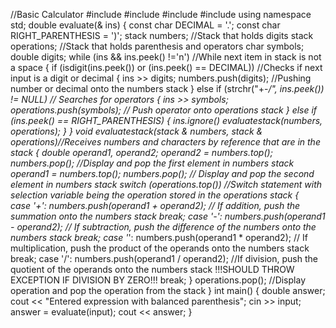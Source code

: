 //Basic Calculator
#include <iostream>
#include <cstdlib>
#include <stack>
#include <cctype>
using namespace std;
double evaluate(& ins)
{
const char DECIMAL = '.';
const char RIGHT_PARENTHESIS = ')';
stack <double> numbers; //Stack that holds digits
stack <char> operations; //Stack that holds parenthesis and operators
char symbols;
double digits;
while (ins && ins.peek() !='n') //While next item in stack is not a space
{
	if (isdigit(ins.peek()) or (ins.peek() == DECIMAL)) //Checks if next input is a digit or decimal
	{
		ins >> digits; 
		numbers.push(digits); //Pushing number or decimal onto the numbers stack
	}
	else if (strchr("+-*/", ins.peek()) != NULL) // Searches for operators 
	{
		ins >> symbols;
		operations.push(symbols); // Push operator onto operations stack
	}
	else if (ins.peek() == RIGHT_PARENTHESIS)
	{
		ins.ignore()
		evaluatestack(numbers, operations);
	}
}
void evaluatestack(stack <double> & numbers, stack <char> & operations)//Receives numbers and characters by reference that are in the stack
{
double operand1, operand2;
operand2 = numbers.top();
numbers.pop(); //Display and pop the first element in numbers stack
operand1 = numbers.top(); 
numbers.pop(); // Display and pop the second element in numbers stack
switch (operations.top()) //Switch statement with selection variable being the operation stored in the operations stack
{	
	case '+': numbers.push(operand1 + operand2); // If addition, push the summation onto the numbers stack
		break;
	case '-': numbers.push(operand1 - operand2); // If subtraction, push the difference of the numbers onto the numbers stack 
		break;
	case '*': numbers.push(operand1 * operand2); // If multiplication, push the product of the operands onto the numbers stack
		break;
	case '/': numbers.push(operand1 / operand2); //If division, push the quotient of the operands onto the numbers stack !!!SHOULD THROW EXCEPTION IF DIVISION BY ZERO!!!
		break;
}
operations.pop(); //Display operation and pop the operation from the stack
}
int main()
{
	double answer;
cout << "Entered expression with balanced parenthesis";
cin >> input;
answer = evaluate(input);
cout << answer;
}
